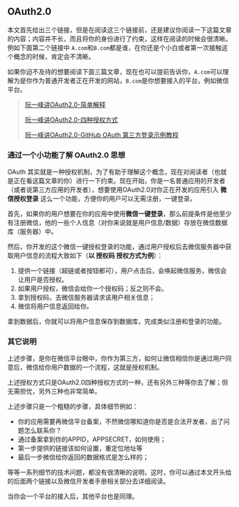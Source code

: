 ## OAuth2.0

本文首先给出三个链接，但是在阅读这三个链接前，还是建议你阅读一下这篇文章的内容；内容并不长，而且将你的身份进行了约束，这样在阅读的时候会很清晰。例如下面第二个链接中 `A.com`和`B.com`都是谁，在你还是个小白或者第一次接触这个概念的时候，肯定会不清晰。

如果你迫不及待的想要阅读下面三篇文章，现在也可以提前告诉你，`A.com`可以理解为是你作为普通开发者正在开发的网站，`B.com`是你想要接入的平台，例如微信平台。

> [阮一峰讲OAuth2.0-简单解释](https://www.ruanyifeng.com/blog/2019/04/oauth_design.html)
> 
> [阮一峰讲OAuth2.0-四种授权方式](https://www.ruanyifeng.com/blog/2019/04/oauth-grant-types.html)
>
> [阮一峰讲OAuth2.0-GitHub OAuth 第三方登录示例教程](https://www.ruanyifeng.com/blog/2019/04/github-oauth.html)

### 通过一个小功能了解 OAuth2.0 思想

OAuth 其实就是一种授权机制，为了有助于理解这个概念，现在对阅读者（也就是正在看这篇文章的你）进行一下约束。现在开始，你是一名普通应用的开发者（或者说第三方应用的开发者），想要使用OAuth2.0对你正在开发的应用引入 **微信授权登录** 这么一个功能，方便你的用户可以无需注册，一键登录。

首先，如果你的用户想要在你的应用中使用**微信一键登录**，那么前提条件是他至少有注册微信，他的一些个人信息（对你来说就是用户信息/数据）存放在微信数据库（服务器）中。

然后，你开发的这个微信一键授权登录的功能，通过用户授权后去微信服务器中获取用户信息的流程大致如下（**以 授权码 授权方式为例**）：

1. 提供一个链接（超链或者按钮都可），用户点击后，会唤起微信服务，微信会让用户是否授权。
2. 如果用户授权，微信会给你一个授权码；反之则不会。
3. 拿到授权码，去微信服务器请求该用户相关信息；
4. 微信将用户信息返回给你。

拿到数据后，你就可以将用户信息保存到数据库，完成类似注册和登录的功能。

### 其它说明
上述步骤，是你在微信平台眼中，你作为第三方，如何让微信相信你是通过用户同意后，微信给你用户数据的一个流程，这就是授权机制。

上述授权方式只是OAuth2.0四种授权方式的一种，还有另外三种等你去了解；但无需担忧，另外三种也非常简单。

上述步骤只是一个粗糙的步骤，具体细节例如：
- 你的应用需要再微信平台备案，不然微信哪知道你是否是合法开发者，出了问题怎么联系你？
- 通过备案拿到你的APPID，APPSECRET，如何使用；
- 第一步提供的链接该如何设置，重定位地址等
- 最后一步微信给你返回的数据格式是怎么样的；

等等一系列细节的技术问题，都没有很清晰的说明，这时，你可以通过本文开头给的后面两个链接以及微信开发者手册相关部分去详细阅读。

当你会一个平台的接入后，其他平台也是同理。

